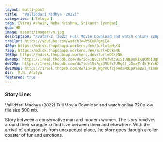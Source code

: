 ```yaml
---
layout: multi-post
title:  "Valliddari Madhya (2022)"
categories: [ Telugu ]
tags: [Viraj Ashwin, Neha Krishna, Srikanth Iyengar]
qua: HD
image: assets/images/vm.jpg
description: "avatar-2 (2022) Full Movie Download and watch online 720p low file size 500 mb."
trailer: https://youtube.com/watch?v=WbCoRRqmiE4
480p: https://mdisk.thopdbapp.workers.dev/?url=tpHgX4
720p: https://mdisk.thopdbapp.workers.dev/?url=DCkeNk
1080p: https://mdisk.thopdbapp.workers.dev/?url=DCkeNk
dw480p: https://1reel.thopdb.com/dw?id=1Q9O3afofwic9I51UBEUqNIKqOMbIUgLX
dw720p: https://1reel.thopdb.com/dw?id=15sFgz35bSrZURq3f_zGmxZ-4kfHYc62H
dw1080p: https://1reel.thopdb.com/dw?id=1R_WgYVUfcjeAdaMQ2pAYmBwi_TimnmxR
dir:  V.N. Aditya
featured: true
---
```


### Story Line:
Valliddari Madhya (2022) Full Movie Download and watch online 720p low file size 500 mb.

Story between a conservative man and modern women. The story revolves around their struggle to find love between them and elsewhere. With the arrival of antagonists from unexpected place, the story goes through a roller coaster of fun and emotions.